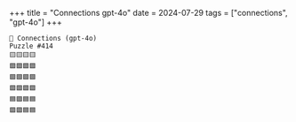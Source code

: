 +++
title = "Connections gpt-4o"
date = 2024-07-29
tags = ["connections", "gpt-4o"]
+++

```text
🤖 Connections (gpt-4o) 
Puzzle #414
🟨🟨🟨🟨
🟩🟩🟩🟪
🟩🟩🟩🟪
🟩🟩🟩🟩
🟦🟪🟦🟦
🟪🟪🟦🟦
```
